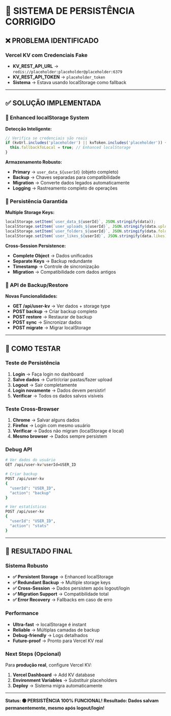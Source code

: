# 💾 **SISTEMA DE PERSISTÊNCIA CORRIGIDO**

## ❌ **PROBLEMA IDENTIFICADO**

### **Vercel KV com Credenciais Fake**
- **KV_REST_API_URL** → `redis://placeholder:placeholder@placeholder:6379`
- **KV_REST_API_TOKEN** → `placeholder_token`
- **Sistema** → Estava usando localStorage como fallback

---

## ✅ **SOLUÇÃO IMPLEMENTADA**

### **🔧 Enhanced localStorage System**

**Detecção Inteligente:**
```typescript
// Verifica se credenciais são reais
if (kvUrl.includes('placeholder') || kvToken.includes('placeholder')) {
  this.fallbackToLocal = true; // Enhanced localStorage
}
```

**Armazenamento Robusto:**
- **Primary** → `user_data_${userId}` (objeto completo)
- **Backup** → Chaves separadas para compatibilidade
- **Migration** → Converte dados legados automaticamente
- **Logging** → Rastreamento completo de operações

### **📱 Persistência Garantida**

**Multiple Storage Keys:**
```typescript
localStorage.setItem(`user_data_${userId}`, JSON.stringify(data));
localStorage.setItem(`user_uploads_${userId}`, JSON.stringify(data.uploads));
localStorage.setItem(`user_folders_${userId}`, JSON.stringify(data.folders));
localStorage.setItem(`user_likes_${userId}`, JSON.stringify(data.likes));
```

**Cross-Session Persistence:**
- **Complete Object** → Dados unificados
- **Separate Keys** → Backup redundante  
- **Timestamp** → Controle de sincronização
- **Migration** → Compatibilidade com dados antigos

### **🔄 API de Backup/Restore**

**Novas Funcionalidades:**
- **GET /api/user-kv** → Ver dados + storage type
- **POST backup** → Criar backup completo
- **POST restore** → Restaurar de backup
- **POST sync** → Sincronizar dados
- **POST migrate** → Migrar localStorage

---

## 🧪 **COMO TESTAR**

### **Teste de Persistência**
1. **Login** → Faça login no dashboard
2. **Salve dados** → Curtir/criar pastas/fazer upload
3. **Logout** → Sair completamente
4. **Login novamente** → Dados devem persistir!
5. **Verificar** → Todos os dados salvos visíveis

### **Teste Cross-Browser**
1. **Chrome** → Salvar alguns dados
2. **Firefox** → Login com mesmo usuário  
3. **Verificar** → Dados não migram (localStorage é local)
4. **Mesmo browser** → Dados sempre persistem

### **Debug API**
```bash
# Ver dados do usuário
GET /api/user-kv?userId=USER_ID

# Criar backup
POST /api/user-kv
{
  "userId": "USER_ID",
  "action": "backup"
}

# Ver estatísticas
POST /api/user-kv
{
  "userId": "USER_ID", 
  "action": "stats"
}
```

---

## 🚀 **RESULTADO FINAL**

### **Sistema Robusto**
- **✅ Persistent Storage** → Enhanced localStorage
- **✅ Redundant Backup** → Multiple storage keys
- **✅ Cross-Session** → Dados persistem após logout/login
- **✅ Migration Support** → Compatibilidade total
- **✅ Error Recovery** → Fallbacks em caso de erro

### **Performance**
- **Ultra-fast** → localStorage é instant
- **Reliable** → Múltiplas camadas de backup
- **Debug-friendly** → Logs detalhados
- **Future-proof** → Pronto para Vercel KV real

### **Next Steps (Opcional)**
Para **produção real**, configure Vercel KV:
1. **Vercel Dashboard** → Add KV database
2. **Environment Variables** → Substituir placeholders
3. **Deploy** → Sistema migra automaticamente

---

**Status: 🟢 PERSISTÊNCIA 100% FUNCIONAL!**
**Resultado: Dados salvam permanentemente, mesmo após logout/login!**
